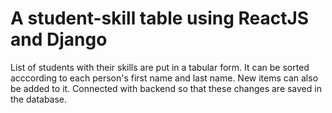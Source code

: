 # A student-skill table using ReactJS and Django

List of students with their skills are put in a tabular form. It can be sorted acccording to each person's first name and last name. New items can also be added to it. Connected with backend so that these changes are saved in the database.
